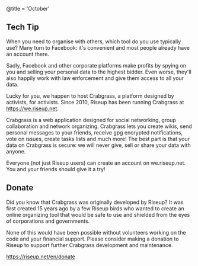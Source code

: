 @title = 'October'

Tech Tip
--------

When you need to organise with others, which tool do you use typically use? Many turn to Facebook: it's convenient and most people already have an account there.

Sadly, Facebook and other corporate platforms make profits by spying on you and selling your personal data to the highest bidder. Even worse, they'll also happily work with law enforcement and give them access to all your data.

Lucky for you, we happen to host Crabgrass, a platform designed by activists, for activists. Since 2010, Riseup has been running Crabgrass at https://we.riseup.net.

Crabgrass is a web application designed for social networking, group collaboration and network organizing. Crabgrass lets you create wikis, send personal messages to your friends, receive gpg encrypted notifications, vote on issues, create tasks lists and much more! The best part is that your data on Crabgrass is secure: we will never give, sell or share your data with anyone.

Everyone (not just Riseup users) can create an account on we.riseup.net. You and your friends should give it a try!

Donate
------

Did you know that Crabgrass was originally developed by Riseup? It was first created 15 years ago by a few Riseup birds who wanted to create an online organizing tool that would be safe to use and shielded from the eyes of corporations and governments.

None of this would have been possible without volunteers working on the code and your financial support. Please consider making a donation to Riseup to support further Crabgrass development and maintenance.

https://riseup.net/en/donate
